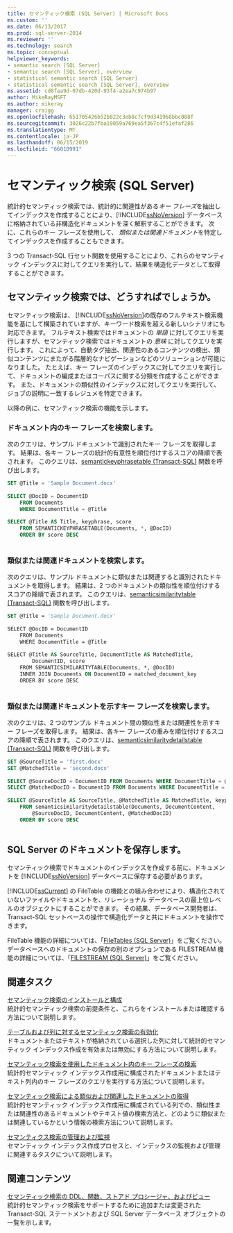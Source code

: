 ```yaml
---
title: セマンティック検索 (SQL Server) | Microsoft Docs
ms.custom: ''
ms.date: 06/13/2017
ms.prod: sql-server-2014
ms.reviewer: ''
ms.technology: search
ms.topic: conceptual
helpviewer_keywords:
- semantic search [SQL Server]
- semantic search [SQL Server], overview
- statistical semantic search [SQL Server]
- statistical semantic search [SQL Server], overview
ms.assetid: cd8faa9d-07db-420d-93f4-a2ea7c974b97
author: MikeRayMSFT
ms.author: mikeray
manager: craigg
ms.openlocfilehash: 651705426b52b822c3eb8c7cf9d341968bbc088f
ms.sourcegitcommit: 3026c22b7fba19059a769ea5f367c4f51efaf286
ms.translationtype: MT
ms.contentlocale: ja-JP
ms.lasthandoff: 06/15/2019
ms.locfileid: "66010991"
---
```

# <a name="semantic-search-sql-server"></a>セマンティック検索 (SQL Server)
  統計的セマンティック検索では、統計的に関連性がある*キー フレーズ*を抽出してインデックスを作成することにより、[!INCLUDE[ssNoVersion](../../includes/ssnoversion-md.md)] データベースに格納されている非構造化ドキュメントを深く解釈することができます。 次に、これらのキー フレーズを使用して、 *類似または関連ドキュメント*を特定してインデックスを作成することもできます。  
  
 3 つの Transact-SQL 行セット関数を使用することにより、これらのセマンティック インデックスに対してクエリを実行して、結果を構造化データとして取得することができます。  
  
##  <a name="whatcanido"></a> セマンティック検索では、どうすればでしょうか。  
 セマンティック検索は、 [!INCLUDE[ssNoVersion](../../includes/ssnoversion-md.md)]の既存のフルテキスト検索機能を基にして構築されていますが、キーワード検索を超える新しいシナリオにも対応できます。 フルテキスト検索ではドキュメントの *単語* に対してクエリを実行しますが、セマンティック検索ではドキュメントの *意味* に対してクエリを実行します。 これによって、自動タグ抽出、関連性のあるコンテンツの検出、類似コンテンツにまたがる階層的なナビゲーションなどのソリューションが可能になりました。 たとえば、キー フレーズのインデックスに対してクエリを実行して、ドキュメントの編成またはコーパスに関する分類を作成することができます。 また、ドキュメントの類似性のインデックスに対してクエリを実行して、ジョブの説明に一致するレジュメを特定できます。  
  
 以降の例に、セマンティック検索の機能を示します。  
  
###  <a name="find1"></a> ドキュメント内のキー フレーズを検索します。  
 次のクエリは、サンプル ドキュメントで識別されたキー フレーズを取得します。 結果は、各キー フレーズの統計的有意性を順位付けするスコアの降順で表されます。 このクエリは、[semantickeyphrasetable &#40;Transact-SQL&#41;](/sql/relational-databases/system-functions/semantickeyphrasetable-transact-sql) 関数を呼び出します。  
  
```sql  
SET @Title = 'Sample Document.docx'  
  
SELECT @DocID = DocumentID  
    FROM Documents  
    WHERE DocumentTitle = @Title  
  
SELECT @Title AS Title, keyphrase, score  
    FROM SEMANTICKEYPHRASETABLE(Documents, *, @DocID)  
    ORDER BY score DESC  
  
```  
  
  
  
###  <a name="find2"></a> 類似または関連ドキュメントを検索します。  
 次のクエリは、サンプル ドキュメントに類似または関連すると識別されたドキュメントを取得します。 結果は、2 つのドキュメントの類似性を順位付けするスコアの降順で表されます。 このクエリは、[semanticsimilaritytable &#40;Transact-SQL&#41;](/sql/relational-databases/system-functions/semanticsimilaritytable-transact-sql) 関数を呼び出します。  
  
```vb  
SET @Title = 'Sample Document.docx'  
  
SELECT @DocID = DocumentID  
    FROM Documents  
    WHERE DocumentTitle = @Title  
  
SELECT @Title AS SourceTitle, DocumentTitle AS MatchedTitle,  
        DocumentID, score  
    FROM SEMANTICSIMILARITYTABLE(Documents, *, @DocID)  
    INNER JOIN Documents ON DocumentID = matched_document_key  
    ORDER BY score DESC  
  
```  
  
  
  
###  <a name="find3"></a> 類似または関連ドキュメントを示すキー フレーズを検索します。  
 次のクエリは、2 つのサンプル ドキュメント間の類似性または関連性を示すキー フレーズを取得します。 結果は、各キー フレーズの重みを順位付けするスコアの降順で表されます。 このクエリは、[semanticsimilaritydetailstable &#40;Transact-SQL&#41;](/sql/relational-databases/system-functions/semanticsimilaritydetailstable-transact-sql) 関数を呼び出します。  
  
```sql  
SET @SourceTitle = 'first.docx'  
SET @MatchedTitle = 'second.docx'  
  
SELECT @SourceDocID = DocumentID FROM Documents WHERE DocumentTitle = @SourceTitle  
SELECT @MatchedDocID = DocumentID FROM Documents WHERE DocumentTitle = @MatchedTitle  
  
SELECT @SourceTitle AS SourceTitle, @MatchedTitle AS MatchedTitle, keyphrase, score  
    FROM semanticsimilaritydetailstable(Documents, DocumentContent,  
        @SourceDocID, DocumentContent, @MatchedDocID)  
    ORDER BY score DESC  
  
```  
  
  
  
##  <a name="store"></a> SQL Server のドキュメントを保存します。  
 セマンティック検索でドキュメントのインデックスを作成する前に、ドキュメントを [!INCLUDE[ssNoVersion](../../includes/ssnoversion-md.md)] データベースに保存する必要があります。  
  
 [!INCLUDE[ssCurrent](../../includes/sscurrent-md.md)] の FileTable の機能との組み合わせにより、構造化されていないファイルやドキュメントを、リレーショナル データベースの最上位レベルのオブジェクトにすることができます。 その結果、データベース開発者は、Transact-SQL セットベースの操作で構造化データと共にドキュメントを操作できます。  
  
 FileTable 機能の詳細については、「[FileTables &#40;SQL Server&#41;](../blob/filetables-sql-server.md)」をご覧ください。 データベースへのドキュメントの保存の別のオプションである FILESTREAM 機能の詳細については、「[FILESTREAM &#40;SQL Server&#41;](../blob/filestream-sql-server.md)」をご覧ください。  
  
  
  
##  <a name="reltasks"></a> 関連タスク  
 [セマンティック検索のインストールと構成](install-and-configure-semantic-search.md)  
 統計的セマンティック検索の前提条件と、これらをインストールまたは確認する方法について説明します。  
  
 [テーブルおよび列に対するセマンティック検索の有効化](enable-semantic-search-on-tables-and-columns.md)  
 ドキュメントまたはテキストが格納されている選択した列に対して統計的セマンティック インデックス作成を有効または無効にする方法について説明します。  
  
 [セマンティック検索を使用したドキュメント内のキー フレーズの検索](find-key-phrases-in-documents-with-semantic-search.md)  
 統計的セマンティック インデックス作成用に構成されたドキュメントまたはテキスト列内のキー フレーズのクエリを実行する方法について説明します。  
  
 [セマンティック検索による類似および関連したドキュメントの取得](find-similar-and-related-documents-with-semantic-search.md)  
 統計的セマンティック インデックス作成用に構成されている列での、類似性または関連性のあるドキュメントやテキスト値の検索方法と、どのように類似または関連しているかという情報の検索方法について説明します。  
  
 [セマンティクス検索の管理および監視](manage-and-monitor-semantic-search.md)  
 セマンティック インデックス作成プロセスと、インデックスの監視および管理に関連するタスクについて説明します。  
  
##  <a name="relcontent"></a> 関連コンテンツ  
 [セマンティック検索の DDL、関数、ストアド プロシージャ、およびビュー](../views/views.md)  
 統計的セマンティック検索をサポートするために追加または変更された Transact-SQL ステートメントおよび SQL Server データベース オブジェクトの一覧を示します。  
  
  
